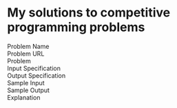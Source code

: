 # My solutions to competitive programming problems
Problem Name<br />
Problem URL<br />
Problem <br />
Input Specification<br />
Output Specification <br />
Sample Input<br />
Sample Output<br />
Explanation<br />
